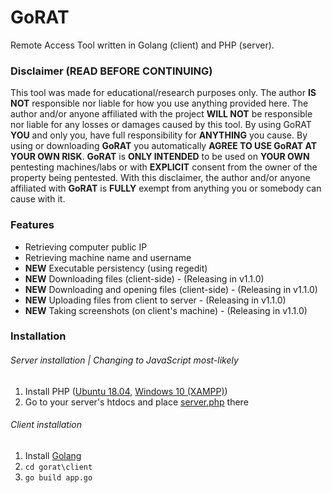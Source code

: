 # GoRAT
Remote Access Tool written in Golang (client) and PHP (server).

### Disclaimer (READ BEFORE CONTINUING)
This tool was made for educational/research purposes only. The author **IS NOT** responsible nor liable for how you use anything provided here. The author and/or anyone affiliated with the project **WILL NOT** be responsible nor liable for any losses or damages caused by this tool. By using GoRAT **YOU** and only you, have full responsibility for **ANYTHING** you cause. By using or downloading **GoRAT** you automatically **AGREE TO USE GoRAT AT YOUR OWN RISK**. **GoRAT** is **ONLY INTENDED** to be used on **YOUR OWN** pentesting machines/labs or with **EXPLICIT** consent from the owner of the property being pentested.
With this disclaimer, the author and/or anyone affiliated with **GoRAT** is **FULLY** exempt from anything you or somebody can cause with it.

### Features
* Retrieving computer public IP
* Retrieving machine name and username
* **NEW** Executable persistency (using regedit)
* **NEW** Downloading files (client-side) - (Releasing in v1.1.0)
* **NEW** Downloading and opening files (client-side) - (Releasing in v1.1.0)
* **NEW** Uploading files from client to server - (Releasing in v1.1.0)
* **NEW** Taking screenshots (on client's machine) - (Releasing in v1.1.0)

### Installation
###### Server installation | Changing to JavaScript most-likely
1. Install PHP ([Ubuntu 18.04](https://linuxize.com/post/how-to-install-php-on-ubuntu-18-04/), [Windows 10 (XAMPP)](https://www.apachefriends.org/download.html))
2. Go to your server's htdocs and place [server.php](https://github.com/tinopai/gorat/blob/master/server/server.php) there
###### Client installation
1. Install [Golang](https://golang.org/doc/install)
2. `cd gorat\client`
3. `go build app.go`
